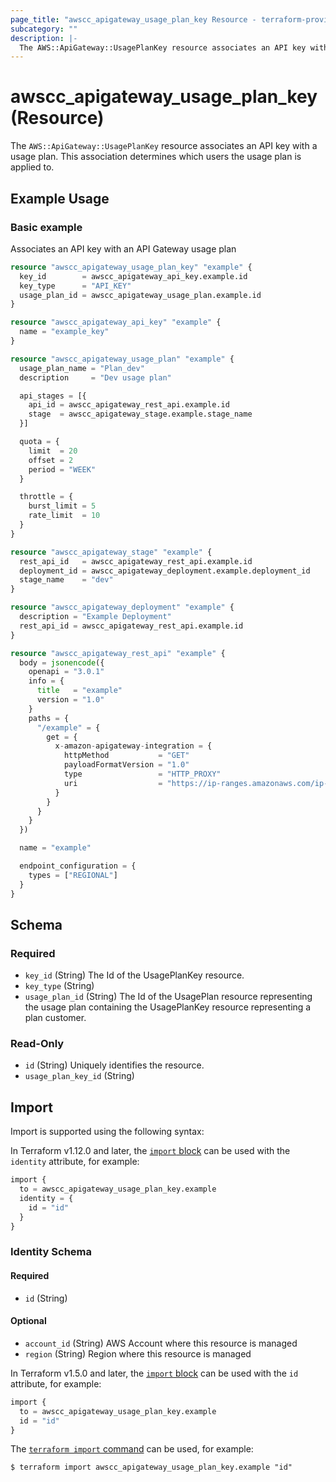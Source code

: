 ```yaml
---
page_title: "awscc_apigateway_usage_plan_key Resource - terraform-provider-awscc"
subcategory: ""
description: |-
  The AWS::ApiGateway::UsagePlanKey resource associates an API key with a usage plan. This association determines which users the usage plan is applied to.
---
```


# awscc_apigateway_usage_plan_key (Resource)

The ``AWS::ApiGateway::UsagePlanKey`` resource associates an API key with a usage plan. This association determines which users the usage plan is applied to.

## Example Usage

### Basic example
Associates an API key with an API Gateway usage plan
```terraform
resource "awscc_apigateway_usage_plan_key" "example" {
  key_id        = awscc_apigateway_api_key.example.id
  key_type      = "API_KEY"
  usage_plan_id = awscc_apigateway_usage_plan.example.id
}

resource "awscc_apigateway_api_key" "example" {
  name = "example_key"
}

resource "awscc_apigateway_usage_plan" "example" {
  usage_plan_name = "Plan_dev"
  description     = "Dev usage plan"

  api_stages = [{
    api_id = awscc_apigateway_rest_api.example.id
    stage  = awscc_apigateway_stage.example.stage_name
  }]

  quota = {
    limit  = 20
    offset = 2
    period = "WEEK"
  }

  throttle = {
    burst_limit = 5
    rate_limit  = 10
  }
}

resource "awscc_apigateway_stage" "example" {
  rest_api_id   = awscc_apigateway_rest_api.example.id
  deployment_id = awscc_apigateway_deployment.example.deployment_id
  stage_name    = "dev"
}

resource "awscc_apigateway_deployment" "example" {
  description = "Example Deployment"
  rest_api_id = awscc_apigateway_rest_api.example.id
}

resource "awscc_apigateway_rest_api" "example" {
  body = jsonencode({
    openapi = "3.0.1"
    info = {
      title   = "example"
      version = "1.0"
    }
    paths = {
      "/example" = {
        get = {
          x-amazon-apigateway-integration = {
            httpMethod           = "GET"
            payloadFormatVersion = "1.0"
            type                 = "HTTP_PROXY"
            uri                  = "https://ip-ranges.amazonaws.com/ip-ranges.json"
          }
        }
      }
    }
  })

  name = "example"

  endpoint_configuration = {
    types = ["REGIONAL"]
  }
}
```

<!-- schema generated by tfplugindocs -->
## Schema

### Required

- `key_id` (String) The Id of the UsagePlanKey resource.
- `key_type` (String)
- `usage_plan_id` (String) The Id of the UsagePlan resource representing the usage plan containing the UsagePlanKey resource representing a plan customer.

### Read-Only

- `id` (String) Uniquely identifies the resource.
- `usage_plan_key_id` (String)

## Import

Import is supported using the following syntax:

In Terraform v1.12.0 and later, the [`import` block](https://developer.hashicorp.com/terraform/language/import) can be used with the `identity` attribute, for example:

```terraform
import {
  to = awscc_apigateway_usage_plan_key.example
  identity = {
    id = "id"
  }
}
```

<!-- schema generated by tfplugindocs -->
### Identity Schema

#### Required

- `id` (String)

#### Optional

- `account_id` (String) AWS Account where this resource is managed
- `region` (String) Region where this resource is managed

In Terraform v1.5.0 and later, the [`import` block](https://developer.hashicorp.com/terraform/language/import) can be used with the `id` attribute, for example:

```terraform
import {
  to = awscc_apigateway_usage_plan_key.example
  id = "id"
}
```

The [`terraform import` command](https://developer.hashicorp.com/terraform/cli/commands/import) can be used, for example:

```shell
$ terraform import awscc_apigateway_usage_plan_key.example "id"
```
